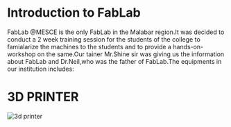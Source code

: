 
# Introduction to FabLab


FabLab @MESCE is the only FabLab in the Malabar region.It was decided to conduct a 2 week training session for the students of the college to famialarize the machines to the students and to provide a hands-on-workshop on the same.Our tainer Mr.Shine sir was giving us the information about FabLab and Dr.Neil,who was the father of FabLab.The equipments in our institution includes:


# 3D PRINTER

![3d printer](https://user-images.githubusercontent.com/32705189/31859872-70bf03f2-b6c6-11e7-9117-6b3566883ea2.jpg)




